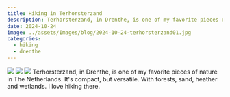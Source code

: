 ```yaml
---
title: Hiking in Terhorsterzand
description: Terhorsterzand, in Drenthe, is one of my favorite pieces of nature in The Netherlands. It's compact, but versatile. With forests, sand, heather and wetlands. I love hiking there.
date: 2024-10-24
image: ../assets/Images/blog/2024-10-24-terhorsterzand01.jpg
categories:
  - hiking
  - drenthe
---
```

![](../../assets/Images/blog/2024-10-24-terhorsterzand02.jpg)
![](../../assets/Images/blog/2024-10-24-terhorsterzand03.jpg)
![](../../assets/Images/blog/2024-10-24-terhorsterzand04.jpg)
Terhorsterzand, in Drenthe, is one of my favorite pieces of nature in The Netherlands. It's compact, but versatile. With forests, sand, heather and wetlands. I love hiking there.